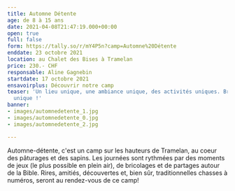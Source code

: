 ```yaml
---
title: Automne Détente
age: de 8 à 15 ans
date: 2021-04-08T21:47:19.000+00:00
open: true
full: false
form: https://tally.so/r/mY4P5n?camp=Automne%20Détente
enddate: 23 octobre 2021
location: au Chalet des Bises à Tramelan
price: 230.- CHF
responsable: Aline Gagnebin
startdate: 17 octobre 2021
ensavoirplus: Découvrir notre camp
teaser: 'Un lieu unique, une ambiance unique, des activités uniques. Bref : un camp
  unique !'
banner:
- images/automnedetente_1.jpg
- images/automnedetente_0.jpg
- images/automnedetente_2.jpg

---
```

Automne-détente, c'est un camp sur les hauteurs de Tramelan, au coeur des pâturages et des sapins. Les journées sont rythmées par des moments de jeux (le plus possible en plein air), de bricolages et de partages autour de la Bible. Rires, amitiés, découvertes et, bien sûr, traditionnelles chasses à numéros, seront au rendez-vous de ce camp!